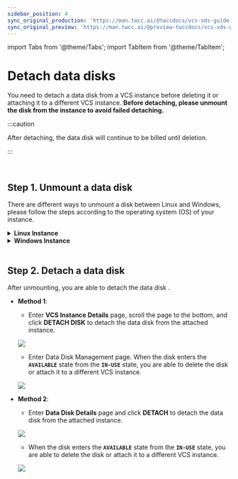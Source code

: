 ```yaml
---
sidebar_position: 4
sync_original_production: 'https://man.twcc.ai/@twccdocs/vcs-vds-guide-detach-data-disk-en' 
sync_original_preview: 'https://man.twcc.ai/@preview-twccdocs/vcs-vds-guide-detach-data-disk-en' 
---
```


import Tabs from '@theme/Tabs';
import TabItem from '@theme/TabItem';

# Detach data disks

You need to detach a data disk from a VCS instance before deleting it or attaching it to a different VCS instance. **Before detaching, please unmount the disk from the instance to avoid failed detaching.**


:::caution

After detaching, the data disk will continue to be billed until deletion.

:::


<br/>



## Step 1. Unmount a data disk

There are different ways to unmount a disk between Linux and Windows, please follow the steps according to the operating system (OS) of your instance.



<details>

<summary><b>Linux Instance</b></summary>


- [Connect to your Linux instance](https://man.twcc.ai/@twccdocs/vcs-guide-connect-to-linux-from-windows-en), and use the following command to unmount the `/dev/vdb` disk.

``` 
sudo umount -d /dev/vdb
```


</details>

<div style={{'height':'8px'}}></div>

<details>

<summary><b>Windows Instance</b></summary>


- [Connect to your Windows instance](https://man.twcc.ai/@twccdocs/vcs-guide-connect-to-windows-from-windows-en), and search for <i class="fa fa-search" aria-hidden="true"></i> **Computer Management** then open the applicaiton.

![](https://cos.twcc.ai/SYS-MANUAL/uploads/upload_08e62fd6999de46d9361e5a3bca0a4c7.png)


- (1) Click **Disk Management**  (2) Right-click the disk to be unmounted (3) Click **Offline** to unmount the disk

![](https://cos.twcc.ai/SYS-MANUAL/uploads/upload_bb6045da618be032710b19861a221dc4.png)


</details>

<br/>



## Step 2. Detach a data disk

After unmounting, you are able to detach the data disk .

<Tabs>

<TabItem value="TWCC Portal" label="TWCC Portal">

- **Method 1**:

    * Enter **VCS Instance Details** page, scroll the page to the bottom, and click **DETACH DISK** to detach the data disk from the attached instance.
    
    ![](https://cos.twcc.ai/SYS-MANUAL/uploads/upload_d2569823895e6578850c2feff05846cb.png)

    * Enter Data Disk Management page. When the disk enters the **`AVAILABLE`** state from the **`IN-USE`** state, you are able to delete the disk or attach it to a different VCS instance.
    
    ![](https://cos.twcc.ai/SYS-MANUAL/uploads/upload_44536696f4a31678f0bdfc293c8a88b1.png)


- **Method 2**:

    * Enter **Data Disk Details** page and click **DETACH** to detach the data disk from the attached instance.

    ![](https://cos.twcc.ai/SYS-MANUAL/uploads/upload_0ac87e56ceb2005e598cb95e319d9ebb.png)

    * When the disk enters the **`AVAILABLE`** state from the **`IN-USE`** state, you are able to delete the disk or attach it to a different VCS instance.
    
    ![](https://cos.twcc.ai/SYS-MANUAL/uploads/upload_44536696f4a31678f0bdfc293c8a88b1.png)

</TabItem>

<TabItem value="TWCC CLI" label="TWCC CLI (Not yet supported)">

<br/>

</TabItem>

</Tabs>